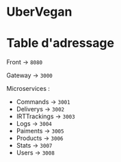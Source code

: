 # UberVegan

# Table d'adressage

Front -> `8080`

Gateway -> `3000`

Microservices :

- Commands -> `3001`
- Deliverys -> `3002`
- IRTTrackings -> `3003`
- Logs -> `3004`
- Paiments -> `3005`
- Products -> `3006`
- Stats -> `3007`
- Users -> `3008`
